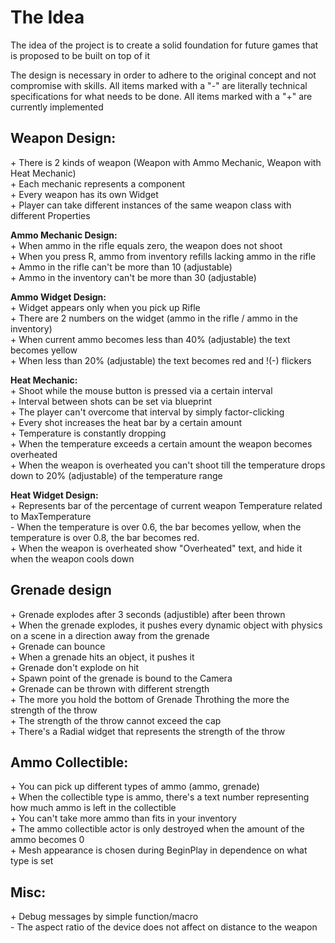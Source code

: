 # The Idea
The idea of the project is to create a solid foundation for future games that is proposed to be built on top of it

The design is necessary in order to adhere to the original concept and not compromise with skills.
All items marked with a "-" are literally technical specifications for what needs to be done.
All items marked with a "+" are currently implemented

## Weapon Design:  
\+ There is 2 kinds of weapon (Weapon with Ammo Mechanic, Weapon with Heat Mechanic)  
\+ Each mechanic represents a component  
\+ Every weapon has its own Widget  
\+ Player can take different instances of the same weapon class with different Properties

**Ammo Mechanic Design:**  
\+ When ammo in the rifle equals zero, the weapon does not shoot  
\+ When you press R, ammo from inventory refills lacking ammo in the rifle  
\+ Ammo in the rifle can't be more than 10 (adjustable)  
\+ Ammo in the inventory can't be more than 30 (adjustable)  

**Ammo Widget Design:**  
\+ Widget appears only when you pick up Rifle  
\+ There are 2 numbers on the widget (ammo in the rifle / ammo in the inventory)  
\+ When current ammo becomes less than 40% (adjustable) the text becomes yellow  
\+ When less than 20% (adjustable) the text becomes red and !(-) flickers  

**Heat Mechanic:**  
\+ Shoot while the mouse button is pressed via a certain interval  
\+ Interval between shots can be set via blueprint  
\+ The player can't overcome that interval by simply factor-clicking  
\+ Every shot increases the heat bar by a certain amount  
\+ Temperature is constantly dropping  
\+ When the temperature exceeds a certain amount the weapon becomes overheated  
\+ When the weapon is overheated you can't shoot till the temperature drops down to 20% (adjustable) of the temperature range

**Heat Widget Design:**  
\+ Represents bar of the percentage of current weapon Temperature related to MaxTemperature  
\- When the temperature is over 0.6, the bar becomes yellow, when the temperature is over 0.8, the bar becomes red.  
\+ When the weapon is overheated show "Overheated" text, and hide it when the weapon cools down  

## Grenade design  
\+ Grenade explodes after 3 seconds (adjustible) after been thrown  
\+ When the grenade explodes, it pushes every dynamic object with physics on a scene in a direction away from the grenade  
\+ Grenade can bounce  
\+ When a grenade hits an object, it pushes it  
\+ Grenade don't explode on hit  
\+ Spawn point of the grenade is bound to the Camera  
\+ Grenade can be thrown with different strength  
\+ The more you hold the bottom of Grenade Throthing the more the strength of the throw  
\+ The strength of the throw cannot exceed the cap  
\+ There's a Radial widget that represents the strength of the throw  

## Ammo Collectible:  
\+ You can pick up different types of ammo (ammo, grenade)  
\+ When the collectible type is ammo, there's a text number representing how much ammo is left in the collectible  
\+ You can't take more ammo than fits in your inventory  
\+ The ammo collectible actor is only destroyed when the amount of the ammo becomes 0  
\+ Mesh appearance is chosen during BeginPlay in dependence on what type is set  

## Misc:  
\+ Debug messages by simple function/macro  
\- The aspect ratio of the device does not affect on distance to the weapon  
